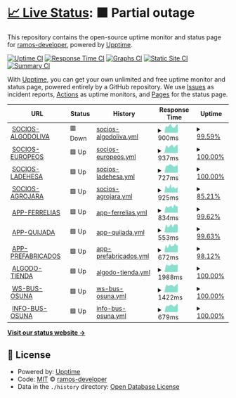 # [📈 Live Status](https://ramos-developer.github.io/upptime): <!--live status--> **🟧 Partial outage**

This repository contains the open-source uptime monitor and status page for [ramos-developer](https://ramos-developer.github.io/upptime), powered by [Upptime](https://github.com/upptime/upptime).

[![Uptime CI](https://github.com/ramos-developer/upptime/workflows/Uptime%20CI/badge.svg)](https://github.com/ramos-developer/upptime/actions?query=workflow%3A%22Uptime+CI%22)
[![Response Time CI](https://github.com/ramos-developer/upptime/workflows/Response%20Time%20CI/badge.svg)](https://github.com/ramos-developer/upptime/actions?query=workflow%3A%22Response+Time+CI%22)
[![Graphs CI](https://github.com/ramos-developer/upptime/workflows/Graphs%20CI/badge.svg)](https://github.com/ramos-developer/upptime/actions?query=workflow%3A%22Graphs+CI%22)
[![Static Site CI](https://github.com/ramos-developer/upptime/workflows/Static%20Site%20CI/badge.svg)](https://github.com/ramos-developer/upptime/actions?query=workflow%3A%22Static+Site+CI%22)
[![Summary CI](https://github.com/ramos-developer/upptime/workflows/Summary%20CI/badge.svg)](https://github.com/ramos-developer/upptime/actions?query=workflow%3A%22Summary+CI%22)

With [Upptime](https://upptime.js.org), you can get your own unlimited and free uptime monitor and status page, powered entirely by a GitHub repository. We use [Issues](https://github.com/ramos-developer/upptime/issues) as incident reports, [Actions](https://github.com/ramos-developer/upptime/actions) as uptime monitors, and [Pages](https://ramos-developer.github.io/upptime) for the status page.

<!--start: status pages-->
<!-- This summary is generated by Upptime (https://github.com/upptime/upptime) -->
<!-- Do not edit this manually, your changes will be overwritten -->
<!-- prettier-ignore -->
| URL | Status | History | Response Time | Uptime |
| --- | ------ | ------- | ------------- | ------ |
| <img alt="" src="https://favicons.githubusercontent.com/socios.algodoliva.es" height="13"> [SOCIOS-ALGODOLIVA](https://socios.algodoliva.es) | 🟥 Down | [socios-algodoliva.yml](https://github.com/ramos-developer/upptime/commits/HEAD/history/socios-algodoliva.yml) | <details><summary><img alt="Response time graph" src="./graphs/socios-algodoliva/response-time-week.png" height="20"> 900ms</summary><br><a href="https://ramos-developer.github.io/upptime/history/socios-algodoliva"><img alt="Response time 1008" src="https://img.shields.io/endpoint?url=https%3A%2F%2Fraw.githubusercontent.com%2Framos-developer%2Fupptime%2FHEAD%2Fapi%2Fsocios-algodoliva%2Fresponse-time.json"></a><br><a href="https://ramos-developer.github.io/upptime/history/socios-algodoliva"><img alt="24-hour response time 1134" src="https://img.shields.io/endpoint?url=https%3A%2F%2Fraw.githubusercontent.com%2Framos-developer%2Fupptime%2FHEAD%2Fapi%2Fsocios-algodoliva%2Fresponse-time-day.json"></a><br><a href="https://ramos-developer.github.io/upptime/history/socios-algodoliva"><img alt="7-day response time 900" src="https://img.shields.io/endpoint?url=https%3A%2F%2Fraw.githubusercontent.com%2Framos-developer%2Fupptime%2FHEAD%2Fapi%2Fsocios-algodoliva%2Fresponse-time-week.json"></a><br><a href="https://ramos-developer.github.io/upptime/history/socios-algodoliva"><img alt="30-day response time 850" src="https://img.shields.io/endpoint?url=https%3A%2F%2Fraw.githubusercontent.com%2Framos-developer%2Fupptime%2FHEAD%2Fapi%2Fsocios-algodoliva%2Fresponse-time-month.json"></a><br><a href="https://ramos-developer.github.io/upptime/history/socios-algodoliva"><img alt="1-year response time 1008" src="https://img.shields.io/endpoint?url=https%3A%2F%2Fraw.githubusercontent.com%2Framos-developer%2Fupptime%2FHEAD%2Fapi%2Fsocios-algodoliva%2Fresponse-time-year.json"></a></details> | <details><summary><a href="https://ramos-developer.github.io/upptime/history/socios-algodoliva">99.59%</a></summary><a href="https://ramos-developer.github.io/upptime/history/socios-algodoliva"><img alt="All-time uptime 99.57%" src="https://img.shields.io/endpoint?url=https%3A%2F%2Fraw.githubusercontent.com%2Framos-developer%2Fupptime%2FHEAD%2Fapi%2Fsocios-algodoliva%2Fuptime.json"></a><br><a href="https://ramos-developer.github.io/upptime/history/socios-algodoliva"><img alt="24-hour uptime 99.99%" src="https://img.shields.io/endpoint?url=https%3A%2F%2Fraw.githubusercontent.com%2Framos-developer%2Fupptime%2FHEAD%2Fapi%2Fsocios-algodoliva%2Fuptime-day.json"></a><br><a href="https://ramos-developer.github.io/upptime/history/socios-algodoliva"><img alt="7-day uptime 99.59%" src="https://img.shields.io/endpoint?url=https%3A%2F%2Fraw.githubusercontent.com%2Framos-developer%2Fupptime%2FHEAD%2Fapi%2Fsocios-algodoliva%2Fuptime-week.json"></a><br><a href="https://ramos-developer.github.io/upptime/history/socios-algodoliva"><img alt="30-day uptime 99.43%" src="https://img.shields.io/endpoint?url=https%3A%2F%2Fraw.githubusercontent.com%2Framos-developer%2Fupptime%2FHEAD%2Fapi%2Fsocios-algodoliva%2Fuptime-month.json"></a><br><a href="https://ramos-developer.github.io/upptime/history/socios-algodoliva"><img alt="1-year uptime 99.57%" src="https://img.shields.io/endpoint?url=https%3A%2F%2Fraw.githubusercontent.com%2Framos-developer%2Fupptime%2FHEAD%2Fapi%2Fsocios-algodoliva%2Fuptime-year.json"></a></details>
| <img alt="" src="https://favicons.githubusercontent.com/socios.scaeuropeos.com" height="13"> [SOCIOS-EUROPEOS](https://socios.scaeuropeos.com) | 🟩 Up | [socios-europeos.yml](https://github.com/ramos-developer/upptime/commits/HEAD/history/socios-europeos.yml) | <details><summary><img alt="Response time graph" src="./graphs/socios-europeos/response-time-week.png" height="20"> 937ms</summary><br><a href="https://ramos-developer.github.io/upptime/history/socios-europeos"><img alt="Response time 890" src="https://img.shields.io/endpoint?url=https%3A%2F%2Fraw.githubusercontent.com%2Framos-developer%2Fupptime%2FHEAD%2Fapi%2Fsocios-europeos%2Fresponse-time.json"></a><br><a href="https://ramos-developer.github.io/upptime/history/socios-europeos"><img alt="24-hour response time 1130" src="https://img.shields.io/endpoint?url=https%3A%2F%2Fraw.githubusercontent.com%2Framos-developer%2Fupptime%2FHEAD%2Fapi%2Fsocios-europeos%2Fresponse-time-day.json"></a><br><a href="https://ramos-developer.github.io/upptime/history/socios-europeos"><img alt="7-day response time 937" src="https://img.shields.io/endpoint?url=https%3A%2F%2Fraw.githubusercontent.com%2Framos-developer%2Fupptime%2FHEAD%2Fapi%2Fsocios-europeos%2Fresponse-time-week.json"></a><br><a href="https://ramos-developer.github.io/upptime/history/socios-europeos"><img alt="30-day response time 881" src="https://img.shields.io/endpoint?url=https%3A%2F%2Fraw.githubusercontent.com%2Framos-developer%2Fupptime%2FHEAD%2Fapi%2Fsocios-europeos%2Fresponse-time-month.json"></a><br><a href="https://ramos-developer.github.io/upptime/history/socios-europeos"><img alt="1-year response time 890" src="https://img.shields.io/endpoint?url=https%3A%2F%2Fraw.githubusercontent.com%2Framos-developer%2Fupptime%2FHEAD%2Fapi%2Fsocios-europeos%2Fresponse-time-year.json"></a></details> | <details><summary><a href="https://ramos-developer.github.io/upptime/history/socios-europeos">100.00%</a></summary><a href="https://ramos-developer.github.io/upptime/history/socios-europeos"><img alt="All-time uptime 100.00%" src="https://img.shields.io/endpoint?url=https%3A%2F%2Fraw.githubusercontent.com%2Framos-developer%2Fupptime%2FHEAD%2Fapi%2Fsocios-europeos%2Fuptime.json"></a><br><a href="https://ramos-developer.github.io/upptime/history/socios-europeos"><img alt="24-hour uptime 100.00%" src="https://img.shields.io/endpoint?url=https%3A%2F%2Fraw.githubusercontent.com%2Framos-developer%2Fupptime%2FHEAD%2Fapi%2Fsocios-europeos%2Fuptime-day.json"></a><br><a href="https://ramos-developer.github.io/upptime/history/socios-europeos"><img alt="7-day uptime 100.00%" src="https://img.shields.io/endpoint?url=https%3A%2F%2Fraw.githubusercontent.com%2Framos-developer%2Fupptime%2FHEAD%2Fapi%2Fsocios-europeos%2Fuptime-week.json"></a><br><a href="https://ramos-developer.github.io/upptime/history/socios-europeos"><img alt="30-day uptime 100.00%" src="https://img.shields.io/endpoint?url=https%3A%2F%2Fraw.githubusercontent.com%2Framos-developer%2Fupptime%2FHEAD%2Fapi%2Fsocios-europeos%2Fuptime-month.json"></a><br><a href="https://ramos-developer.github.io/upptime/history/socios-europeos"><img alt="1-year uptime 100.00%" src="https://img.shields.io/endpoint?url=https%3A%2F%2Fraw.githubusercontent.com%2Framos-developer%2Fupptime%2FHEAD%2Fapi%2Fsocios-europeos%2Fuptime-year.json"></a></details>
| <img alt="" src="https://favicons.githubusercontent.com/socios.ladehesasca.es" height="13"> [SOCIOS-LADEHESA](https://socios.ladehesasca.es) | 🟩 Up | [socios-ladehesa.yml](https://github.com/ramos-developer/upptime/commits/HEAD/history/socios-ladehesa.yml) | <details><summary><img alt="Response time graph" src="./graphs/socios-ladehesa/response-time-week.png" height="20"> 727ms</summary><br><a href="https://ramos-developer.github.io/upptime/history/socios-ladehesa"><img alt="Response time 727" src="https://img.shields.io/endpoint?url=https%3A%2F%2Fraw.githubusercontent.com%2Framos-developer%2Fupptime%2FHEAD%2Fapi%2Fsocios-ladehesa%2Fresponse-time.json"></a><br><a href="https://ramos-developer.github.io/upptime/history/socios-ladehesa"><img alt="24-hour response time 763" src="https://img.shields.io/endpoint?url=https%3A%2F%2Fraw.githubusercontent.com%2Framos-developer%2Fupptime%2FHEAD%2Fapi%2Fsocios-ladehesa%2Fresponse-time-day.json"></a><br><a href="https://ramos-developer.github.io/upptime/history/socios-ladehesa"><img alt="7-day response time 727" src="https://img.shields.io/endpoint?url=https%3A%2F%2Fraw.githubusercontent.com%2Framos-developer%2Fupptime%2FHEAD%2Fapi%2Fsocios-ladehesa%2Fresponse-time-week.json"></a><br><a href="https://ramos-developer.github.io/upptime/history/socios-ladehesa"><img alt="30-day response time 733" src="https://img.shields.io/endpoint?url=https%3A%2F%2Fraw.githubusercontent.com%2Framos-developer%2Fupptime%2FHEAD%2Fapi%2Fsocios-ladehesa%2Fresponse-time-month.json"></a><br><a href="https://ramos-developer.github.io/upptime/history/socios-ladehesa"><img alt="1-year response time 727" src="https://img.shields.io/endpoint?url=https%3A%2F%2Fraw.githubusercontent.com%2Framos-developer%2Fupptime%2FHEAD%2Fapi%2Fsocios-ladehesa%2Fresponse-time-year.json"></a></details> | <details><summary><a href="https://ramos-developer.github.io/upptime/history/socios-ladehesa">100.00%</a></summary><a href="https://ramos-developer.github.io/upptime/history/socios-ladehesa"><img alt="All-time uptime 99.91%" src="https://img.shields.io/endpoint?url=https%3A%2F%2Fraw.githubusercontent.com%2Framos-developer%2Fupptime%2FHEAD%2Fapi%2Fsocios-ladehesa%2Fuptime.json"></a><br><a href="https://ramos-developer.github.io/upptime/history/socios-ladehesa"><img alt="24-hour uptime 100.00%" src="https://img.shields.io/endpoint?url=https%3A%2F%2Fraw.githubusercontent.com%2Framos-developer%2Fupptime%2FHEAD%2Fapi%2Fsocios-ladehesa%2Fuptime-day.json"></a><br><a href="https://ramos-developer.github.io/upptime/history/socios-ladehesa"><img alt="7-day uptime 100.00%" src="https://img.shields.io/endpoint?url=https%3A%2F%2Fraw.githubusercontent.com%2Framos-developer%2Fupptime%2FHEAD%2Fapi%2Fsocios-ladehesa%2Fuptime-week.json"></a><br><a href="https://ramos-developer.github.io/upptime/history/socios-ladehesa"><img alt="30-day uptime 100.00%" src="https://img.shields.io/endpoint?url=https%3A%2F%2Fraw.githubusercontent.com%2Framos-developer%2Fupptime%2FHEAD%2Fapi%2Fsocios-ladehesa%2Fuptime-month.json"></a><br><a href="https://ramos-developer.github.io/upptime/history/socios-ladehesa"><img alt="1-year uptime 99.91%" src="https://img.shields.io/endpoint?url=https%3A%2F%2Fraw.githubusercontent.com%2Framos-developer%2Fupptime%2FHEAD%2Fapi%2Fsocios-ladehesa%2Fuptime-year.json"></a></details>
| <img alt="" src="https://favicons.githubusercontent.com/socios.agrojara.es" height="13"> [SOCIOS-AGROJARA](https://socios.agrojara.es) | 🟩 Up | [socios-agrojara.yml](https://github.com/ramos-developer/upptime/commits/HEAD/history/socios-agrojara.yml) | <details><summary><img alt="Response time graph" src="./graphs/socios-agrojara/response-time-week.png" height="20"> 925ms</summary><br><a href="https://ramos-developer.github.io/upptime/history/socios-agrojara"><img alt="Response time 874" src="https://img.shields.io/endpoint?url=https%3A%2F%2Fraw.githubusercontent.com%2Framos-developer%2Fupptime%2FHEAD%2Fapi%2Fsocios-agrojara%2Fresponse-time.json"></a><br><a href="https://ramos-developer.github.io/upptime/history/socios-agrojara"><img alt="24-hour response time 907" src="https://img.shields.io/endpoint?url=https%3A%2F%2Fraw.githubusercontent.com%2Framos-developer%2Fupptime%2FHEAD%2Fapi%2Fsocios-agrojara%2Fresponse-time-day.json"></a><br><a href="https://ramos-developer.github.io/upptime/history/socios-agrojara"><img alt="7-day response time 925" src="https://img.shields.io/endpoint?url=https%3A%2F%2Fraw.githubusercontent.com%2Framos-developer%2Fupptime%2FHEAD%2Fapi%2Fsocios-agrojara%2Fresponse-time-week.json"></a><br><a href="https://ramos-developer.github.io/upptime/history/socios-agrojara"><img alt="30-day response time 870" src="https://img.shields.io/endpoint?url=https%3A%2F%2Fraw.githubusercontent.com%2Framos-developer%2Fupptime%2FHEAD%2Fapi%2Fsocios-agrojara%2Fresponse-time-month.json"></a><br><a href="https://ramos-developer.github.io/upptime/history/socios-agrojara"><img alt="1-year response time 874" src="https://img.shields.io/endpoint?url=https%3A%2F%2Fraw.githubusercontent.com%2Framos-developer%2Fupptime%2FHEAD%2Fapi%2Fsocios-agrojara%2Fresponse-time-year.json"></a></details> | <details><summary><a href="https://ramos-developer.github.io/upptime/history/socios-agrojara">85.21%</a></summary><a href="https://ramos-developer.github.io/upptime/history/socios-agrojara"><img alt="All-time uptime 96.95%" src="https://img.shields.io/endpoint?url=https%3A%2F%2Fraw.githubusercontent.com%2Framos-developer%2Fupptime%2FHEAD%2Fapi%2Fsocios-agrojara%2Fuptime.json"></a><br><a href="https://ramos-developer.github.io/upptime/history/socios-agrojara"><img alt="24-hour uptime 100.00%" src="https://img.shields.io/endpoint?url=https%3A%2F%2Fraw.githubusercontent.com%2Framos-developer%2Fupptime%2FHEAD%2Fapi%2Fsocios-agrojara%2Fuptime-day.json"></a><br><a href="https://ramos-developer.github.io/upptime/history/socios-agrojara"><img alt="7-day uptime 85.21%" src="https://img.shields.io/endpoint?url=https%3A%2F%2Fraw.githubusercontent.com%2Framos-developer%2Fupptime%2FHEAD%2Fapi%2Fsocios-agrojara%2Fuptime-week.json"></a><br><a href="https://ramos-developer.github.io/upptime/history/socios-agrojara"><img alt="30-day uptime 96.00%" src="https://img.shields.io/endpoint?url=https%3A%2F%2Fraw.githubusercontent.com%2Framos-developer%2Fupptime%2FHEAD%2Fapi%2Fsocios-agrojara%2Fuptime-month.json"></a><br><a href="https://ramos-developer.github.io/upptime/history/socios-agrojara"><img alt="1-year uptime 96.95%" src="https://img.shields.io/endpoint?url=https%3A%2F%2Fraw.githubusercontent.com%2Framos-developer%2Fupptime%2FHEAD%2Fapi%2Fsocios-agrojara%2Fuptime-year.json"></a></details>
| <img alt="" src="https://favicons.githubusercontent.com/app.ferreteriaelias.es" height="13"> [APP-FERRELIAS](https://app.ferreteriaelias.es) | 🟩 Up | [app-ferrelias.yml](https://github.com/ramos-developer/upptime/commits/HEAD/history/app-ferrelias.yml) | <details><summary><img alt="Response time graph" src="./graphs/app-ferrelias/response-time-week.png" height="20"> 834ms</summary><br><a href="https://ramos-developer.github.io/upptime/history/app-ferrelias"><img alt="Response time 964" src="https://img.shields.io/endpoint?url=https%3A%2F%2Fraw.githubusercontent.com%2Framos-developer%2Fupptime%2FHEAD%2Fapi%2Fapp-ferrelias%2Fresponse-time.json"></a><br><a href="https://ramos-developer.github.io/upptime/history/app-ferrelias"><img alt="24-hour response time 891" src="https://img.shields.io/endpoint?url=https%3A%2F%2Fraw.githubusercontent.com%2Framos-developer%2Fupptime%2FHEAD%2Fapi%2Fapp-ferrelias%2Fresponse-time-day.json"></a><br><a href="https://ramos-developer.github.io/upptime/history/app-ferrelias"><img alt="7-day response time 834" src="https://img.shields.io/endpoint?url=https%3A%2F%2Fraw.githubusercontent.com%2Framos-developer%2Fupptime%2FHEAD%2Fapi%2Fapp-ferrelias%2Fresponse-time-week.json"></a><br><a href="https://ramos-developer.github.io/upptime/history/app-ferrelias"><img alt="30-day response time 920" src="https://img.shields.io/endpoint?url=https%3A%2F%2Fraw.githubusercontent.com%2Framos-developer%2Fupptime%2FHEAD%2Fapi%2Fapp-ferrelias%2Fresponse-time-month.json"></a><br><a href="https://ramos-developer.github.io/upptime/history/app-ferrelias"><img alt="1-year response time 964" src="https://img.shields.io/endpoint?url=https%3A%2F%2Fraw.githubusercontent.com%2Framos-developer%2Fupptime%2FHEAD%2Fapi%2Fapp-ferrelias%2Fresponse-time-year.json"></a></details> | <details><summary><a href="https://ramos-developer.github.io/upptime/history/app-ferrelias">99.62%</a></summary><a href="https://ramos-developer.github.io/upptime/history/app-ferrelias"><img alt="All-time uptime 99.82%" src="https://img.shields.io/endpoint?url=https%3A%2F%2Fraw.githubusercontent.com%2Framos-developer%2Fupptime%2FHEAD%2Fapi%2Fapp-ferrelias%2Fuptime.json"></a><br><a href="https://ramos-developer.github.io/upptime/history/app-ferrelias"><img alt="24-hour uptime 100.00%" src="https://img.shields.io/endpoint?url=https%3A%2F%2Fraw.githubusercontent.com%2Framos-developer%2Fupptime%2FHEAD%2Fapi%2Fapp-ferrelias%2Fuptime-day.json"></a><br><a href="https://ramos-developer.github.io/upptime/history/app-ferrelias"><img alt="7-day uptime 99.62%" src="https://img.shields.io/endpoint?url=https%3A%2F%2Fraw.githubusercontent.com%2Framos-developer%2Fupptime%2FHEAD%2Fapi%2Fapp-ferrelias%2Fuptime-week.json"></a><br><a href="https://ramos-developer.github.io/upptime/history/app-ferrelias"><img alt="30-day uptime 99.76%" src="https://img.shields.io/endpoint?url=https%3A%2F%2Fraw.githubusercontent.com%2Framos-developer%2Fupptime%2FHEAD%2Fapi%2Fapp-ferrelias%2Fuptime-month.json"></a><br><a href="https://ramos-developer.github.io/upptime/history/app-ferrelias"><img alt="1-year uptime 99.82%" src="https://img.shields.io/endpoint?url=https%3A%2F%2Fraw.githubusercontent.com%2Framos-developer%2Fupptime%2FHEAD%2Fapi%2Fapp-ferrelias%2Fuptime-year.json"></a></details>
| <img alt="" src="https://favicons.githubusercontent.com/qym.grupoquijada.com" height="13"> [APP-QUIJADA](https://qym.grupoquijada.com) | 🟩 Up | [app-quijada.yml](https://github.com/ramos-developer/upptime/commits/HEAD/history/app-quijada.yml) | <details><summary><img alt="Response time graph" src="./graphs/app-quijada/response-time-week.png" height="20"> 553ms</summary><br><a href="https://ramos-developer.github.io/upptime/history/app-quijada"><img alt="Response time 510" src="https://img.shields.io/endpoint?url=https%3A%2F%2Fraw.githubusercontent.com%2Framos-developer%2Fupptime%2FHEAD%2Fapi%2Fapp-quijada%2Fresponse-time.json"></a><br><a href="https://ramos-developer.github.io/upptime/history/app-quijada"><img alt="24-hour response time 610" src="https://img.shields.io/endpoint?url=https%3A%2F%2Fraw.githubusercontent.com%2Framos-developer%2Fupptime%2FHEAD%2Fapi%2Fapp-quijada%2Fresponse-time-day.json"></a><br><a href="https://ramos-developer.github.io/upptime/history/app-quijada"><img alt="7-day response time 553" src="https://img.shields.io/endpoint?url=https%3A%2F%2Fraw.githubusercontent.com%2Framos-developer%2Fupptime%2FHEAD%2Fapi%2Fapp-quijada%2Fresponse-time-week.json"></a><br><a href="https://ramos-developer.github.io/upptime/history/app-quijada"><img alt="30-day response time 510" src="https://img.shields.io/endpoint?url=https%3A%2F%2Fraw.githubusercontent.com%2Framos-developer%2Fupptime%2FHEAD%2Fapi%2Fapp-quijada%2Fresponse-time-month.json"></a><br><a href="https://ramos-developer.github.io/upptime/history/app-quijada"><img alt="1-year response time 510" src="https://img.shields.io/endpoint?url=https%3A%2F%2Fraw.githubusercontent.com%2Framos-developer%2Fupptime%2FHEAD%2Fapi%2Fapp-quijada%2Fresponse-time-year.json"></a></details> | <details><summary><a href="https://ramos-developer.github.io/upptime/history/app-quijada">99.63%</a></summary><a href="https://ramos-developer.github.io/upptime/history/app-quijada"><img alt="All-time uptime 99.93%" src="https://img.shields.io/endpoint?url=https%3A%2F%2Fraw.githubusercontent.com%2Framos-developer%2Fupptime%2FHEAD%2Fapi%2Fapp-quijada%2Fuptime.json"></a><br><a href="https://ramos-developer.github.io/upptime/history/app-quijada"><img alt="24-hour uptime 100.00%" src="https://img.shields.io/endpoint?url=https%3A%2F%2Fraw.githubusercontent.com%2Framos-developer%2Fupptime%2FHEAD%2Fapi%2Fapp-quijada%2Fuptime-day.json"></a><br><a href="https://ramos-developer.github.io/upptime/history/app-quijada"><img alt="7-day uptime 99.63%" src="https://img.shields.io/endpoint?url=https%3A%2F%2Fraw.githubusercontent.com%2Framos-developer%2Fupptime%2FHEAD%2Fapi%2Fapp-quijada%2Fuptime-week.json"></a><br><a href="https://ramos-developer.github.io/upptime/history/app-quijada"><img alt="30-day uptime 99.91%" src="https://img.shields.io/endpoint?url=https%3A%2F%2Fraw.githubusercontent.com%2Framos-developer%2Fupptime%2FHEAD%2Fapi%2Fapp-quijada%2Fuptime-month.json"></a><br><a href="https://ramos-developer.github.io/upptime/history/app-quijada"><img alt="1-year uptime 99.93%" src="https://img.shields.io/endpoint?url=https%3A%2F%2Fraw.githubusercontent.com%2Framos-developer%2Fupptime%2FHEAD%2Fapi%2Fapp-quijada%2Fuptime-year.json"></a></details>
| <img alt="" src="https://favicons.githubusercontent.com/app.grupoquijada.com" height="13"> [APP-PREFABRICADOS](https://app.grupoquijada.com) | 🟩 Up | [app-prefabricados.yml](https://github.com/ramos-developer/upptime/commits/HEAD/history/app-prefabricados.yml) | <details><summary><img alt="Response time graph" src="./graphs/app-prefabricados/response-time-week.png" height="20"> 672ms</summary><br><a href="https://ramos-developer.github.io/upptime/history/app-prefabricados"><img alt="Response time 637" src="https://img.shields.io/endpoint?url=https%3A%2F%2Fraw.githubusercontent.com%2Framos-developer%2Fupptime%2FHEAD%2Fapi%2Fapp-prefabricados%2Fresponse-time.json"></a><br><a href="https://ramos-developer.github.io/upptime/history/app-prefabricados"><img alt="24-hour response time 714" src="https://img.shields.io/endpoint?url=https%3A%2F%2Fraw.githubusercontent.com%2Framos-developer%2Fupptime%2FHEAD%2Fapi%2Fapp-prefabricados%2Fresponse-time-day.json"></a><br><a href="https://ramos-developer.github.io/upptime/history/app-prefabricados"><img alt="7-day response time 672" src="https://img.shields.io/endpoint?url=https%3A%2F%2Fraw.githubusercontent.com%2Framos-developer%2Fupptime%2FHEAD%2Fapi%2Fapp-prefabricados%2Fresponse-time-week.json"></a><br><a href="https://ramos-developer.github.io/upptime/history/app-prefabricados"><img alt="30-day response time 617" src="https://img.shields.io/endpoint?url=https%3A%2F%2Fraw.githubusercontent.com%2Framos-developer%2Fupptime%2FHEAD%2Fapi%2Fapp-prefabricados%2Fresponse-time-month.json"></a><br><a href="https://ramos-developer.github.io/upptime/history/app-prefabricados"><img alt="1-year response time 637" src="https://img.shields.io/endpoint?url=https%3A%2F%2Fraw.githubusercontent.com%2Framos-developer%2Fupptime%2FHEAD%2Fapi%2Fapp-prefabricados%2Fresponse-time-year.json"></a></details> | <details><summary><a href="https://ramos-developer.github.io/upptime/history/app-prefabricados">98.12%</a></summary><a href="https://ramos-developer.github.io/upptime/history/app-prefabricados"><img alt="All-time uptime 98.78%" src="https://img.shields.io/endpoint?url=https%3A%2F%2Fraw.githubusercontent.com%2Framos-developer%2Fupptime%2FHEAD%2Fapi%2Fapp-prefabricados%2Fuptime.json"></a><br><a href="https://ramos-developer.github.io/upptime/history/app-prefabricados"><img alt="24-hour uptime 95.18%" src="https://img.shields.io/endpoint?url=https%3A%2F%2Fraw.githubusercontent.com%2Framos-developer%2Fupptime%2FHEAD%2Fapi%2Fapp-prefabricados%2Fuptime-day.json"></a><br><a href="https://ramos-developer.github.io/upptime/history/app-prefabricados"><img alt="7-day uptime 98.12%" src="https://img.shields.io/endpoint?url=https%3A%2F%2Fraw.githubusercontent.com%2Framos-developer%2Fupptime%2FHEAD%2Fapi%2Fapp-prefabricados%2Fuptime-week.json"></a><br><a href="https://ramos-developer.github.io/upptime/history/app-prefabricados"><img alt="30-day uptime 98.49%" src="https://img.shields.io/endpoint?url=https%3A%2F%2Fraw.githubusercontent.com%2Framos-developer%2Fupptime%2FHEAD%2Fapi%2Fapp-prefabricados%2Fuptime-month.json"></a><br><a href="https://ramos-developer.github.io/upptime/history/app-prefabricados"><img alt="1-year uptime 98.78%" src="https://img.shields.io/endpoint?url=https%3A%2F%2Fraw.githubusercontent.com%2Framos-developer%2Fupptime%2FHEAD%2Fapi%2Fapp-prefabricados%2Fuptime-year.json"></a></details>
| <img alt="" src="https://favicons.githubusercontent.com/algodoliva.es" height="13"> [ALGODO-TIENDA](https://algodoliva.es/tienda/) | 🟩 Up | [algodo-tienda.yml](https://github.com/ramos-developer/upptime/commits/HEAD/history/algodo-tienda.yml) | <details><summary><img alt="Response time graph" src="./graphs/algodo-tienda/response-time-week.png" height="20"> 1988ms</summary><br><a href="https://ramos-developer.github.io/upptime/history/algodo-tienda"><img alt="Response time 2101" src="https://img.shields.io/endpoint?url=https%3A%2F%2Fraw.githubusercontent.com%2Framos-developer%2Fupptime%2FHEAD%2Fapi%2Falgodo-tienda%2Fresponse-time.json"></a><br><a href="https://ramos-developer.github.io/upptime/history/algodo-tienda"><img alt="24-hour response time 2084" src="https://img.shields.io/endpoint?url=https%3A%2F%2Fraw.githubusercontent.com%2Framos-developer%2Fupptime%2FHEAD%2Fapi%2Falgodo-tienda%2Fresponse-time-day.json"></a><br><a href="https://ramos-developer.github.io/upptime/history/algodo-tienda"><img alt="7-day response time 1988" src="https://img.shields.io/endpoint?url=https%3A%2F%2Fraw.githubusercontent.com%2Framos-developer%2Fupptime%2FHEAD%2Fapi%2Falgodo-tienda%2Fresponse-time-week.json"></a><br><a href="https://ramos-developer.github.io/upptime/history/algodo-tienda"><img alt="30-day response time 2094" src="https://img.shields.io/endpoint?url=https%3A%2F%2Fraw.githubusercontent.com%2Framos-developer%2Fupptime%2FHEAD%2Fapi%2Falgodo-tienda%2Fresponse-time-month.json"></a><br><a href="https://ramos-developer.github.io/upptime/history/algodo-tienda"><img alt="1-year response time 2101" src="https://img.shields.io/endpoint?url=https%3A%2F%2Fraw.githubusercontent.com%2Framos-developer%2Fupptime%2FHEAD%2Fapi%2Falgodo-tienda%2Fresponse-time-year.json"></a></details> | <details><summary><a href="https://ramos-developer.github.io/upptime/history/algodo-tienda">100.00%</a></summary><a href="https://ramos-developer.github.io/upptime/history/algodo-tienda"><img alt="All-time uptime 100.00%" src="https://img.shields.io/endpoint?url=https%3A%2F%2Fraw.githubusercontent.com%2Framos-developer%2Fupptime%2FHEAD%2Fapi%2Falgodo-tienda%2Fuptime.json"></a><br><a href="https://ramos-developer.github.io/upptime/history/algodo-tienda"><img alt="24-hour uptime 100.00%" src="https://img.shields.io/endpoint?url=https%3A%2F%2Fraw.githubusercontent.com%2Framos-developer%2Fupptime%2FHEAD%2Fapi%2Falgodo-tienda%2Fuptime-day.json"></a><br><a href="https://ramos-developer.github.io/upptime/history/algodo-tienda"><img alt="7-day uptime 100.00%" src="https://img.shields.io/endpoint?url=https%3A%2F%2Fraw.githubusercontent.com%2Framos-developer%2Fupptime%2FHEAD%2Fapi%2Falgodo-tienda%2Fuptime-week.json"></a><br><a href="https://ramos-developer.github.io/upptime/history/algodo-tienda"><img alt="30-day uptime 100.00%" src="https://img.shields.io/endpoint?url=https%3A%2F%2Fraw.githubusercontent.com%2Framos-developer%2Fupptime%2FHEAD%2Fapi%2Falgodo-tienda%2Fuptime-month.json"></a><br><a href="https://ramos-developer.github.io/upptime/history/algodo-tienda"><img alt="1-year uptime 100.00%" src="https://img.shields.io/endpoint?url=https%3A%2F%2Fraw.githubusercontent.com%2Framos-developer%2Fupptime%2FHEAD%2Fapi%2Falgodo-tienda%2Fuptime-year.json"></a></details>
| <img alt="" src="https://favicons.githubusercontent.com/bus.osuna.es" height="13"> [WS-BUS-OSUNA](https://bus.osuna.es) | 🟩 Up | [ws-bus-osuna.yml](https://github.com/ramos-developer/upptime/commits/HEAD/history/ws-bus-osuna.yml) | <details><summary><img alt="Response time graph" src="./graphs/ws-bus-osuna/response-time-week.png" height="20"> 1422ms</summary><br><a href="https://ramos-developer.github.io/upptime/history/ws-bus-osuna"><img alt="Response time 1326" src="https://img.shields.io/endpoint?url=https%3A%2F%2Fraw.githubusercontent.com%2Framos-developer%2Fupptime%2FHEAD%2Fapi%2Fws-bus-osuna%2Fresponse-time.json"></a><br><a href="https://ramos-developer.github.io/upptime/history/ws-bus-osuna"><img alt="24-hour response time 1722" src="https://img.shields.io/endpoint?url=https%3A%2F%2Fraw.githubusercontent.com%2Framos-developer%2Fupptime%2FHEAD%2Fapi%2Fws-bus-osuna%2Fresponse-time-day.json"></a><br><a href="https://ramos-developer.github.io/upptime/history/ws-bus-osuna"><img alt="7-day response time 1422" src="https://img.shields.io/endpoint?url=https%3A%2F%2Fraw.githubusercontent.com%2Framos-developer%2Fupptime%2FHEAD%2Fapi%2Fws-bus-osuna%2Fresponse-time-week.json"></a><br><a href="https://ramos-developer.github.io/upptime/history/ws-bus-osuna"><img alt="30-day response time 1325" src="https://img.shields.io/endpoint?url=https%3A%2F%2Fraw.githubusercontent.com%2Framos-developer%2Fupptime%2FHEAD%2Fapi%2Fws-bus-osuna%2Fresponse-time-month.json"></a><br><a href="https://ramos-developer.github.io/upptime/history/ws-bus-osuna"><img alt="1-year response time 1326" src="https://img.shields.io/endpoint?url=https%3A%2F%2Fraw.githubusercontent.com%2Framos-developer%2Fupptime%2FHEAD%2Fapi%2Fws-bus-osuna%2Fresponse-time-year.json"></a></details> | <details><summary><a href="https://ramos-developer.github.io/upptime/history/ws-bus-osuna">100.00%</a></summary><a href="https://ramos-developer.github.io/upptime/history/ws-bus-osuna"><img alt="All-time uptime 100.00%" src="https://img.shields.io/endpoint?url=https%3A%2F%2Fraw.githubusercontent.com%2Framos-developer%2Fupptime%2FHEAD%2Fapi%2Fws-bus-osuna%2Fuptime.json"></a><br><a href="https://ramos-developer.github.io/upptime/history/ws-bus-osuna"><img alt="24-hour uptime 100.00%" src="https://img.shields.io/endpoint?url=https%3A%2F%2Fraw.githubusercontent.com%2Framos-developer%2Fupptime%2FHEAD%2Fapi%2Fws-bus-osuna%2Fuptime-day.json"></a><br><a href="https://ramos-developer.github.io/upptime/history/ws-bus-osuna"><img alt="7-day uptime 100.00%" src="https://img.shields.io/endpoint?url=https%3A%2F%2Fraw.githubusercontent.com%2Framos-developer%2Fupptime%2FHEAD%2Fapi%2Fws-bus-osuna%2Fuptime-week.json"></a><br><a href="https://ramos-developer.github.io/upptime/history/ws-bus-osuna"><img alt="30-day uptime 100.00%" src="https://img.shields.io/endpoint?url=https%3A%2F%2Fraw.githubusercontent.com%2Framos-developer%2Fupptime%2FHEAD%2Fapi%2Fws-bus-osuna%2Fuptime-month.json"></a><br><a href="https://ramos-developer.github.io/upptime/history/ws-bus-osuna"><img alt="1-year uptime 100.00%" src="https://img.shields.io/endpoint?url=https%3A%2F%2Fraw.githubusercontent.com%2Framos-developer%2Fupptime%2FHEAD%2Fapi%2Fws-bus-osuna%2Fuptime-year.json"></a></details>
| <img alt="" src="https://favicons.githubusercontent.com/info.osuna.es" height="13"> [INFO-BUS-OSUNA](https://info.osuna.es) | 🟩 Up | [info-bus-osuna.yml](https://github.com/ramos-developer/upptime/commits/HEAD/history/info-bus-osuna.yml) | <details><summary><img alt="Response time graph" src="./graphs/info-bus-osuna/response-time-week.png" height="20"> 679ms</summary><br><a href="https://ramos-developer.github.io/upptime/history/info-bus-osuna"><img alt="Response time 679" src="https://img.shields.io/endpoint?url=https%3A%2F%2Fraw.githubusercontent.com%2Framos-developer%2Fupptime%2FHEAD%2Fapi%2Finfo-bus-osuna%2Fresponse-time.json"></a><br><a href="https://ramos-developer.github.io/upptime/history/info-bus-osuna"><img alt="24-hour response time 899" src="https://img.shields.io/endpoint?url=https%3A%2F%2Fraw.githubusercontent.com%2Framos-developer%2Fupptime%2FHEAD%2Fapi%2Finfo-bus-osuna%2Fresponse-time-day.json"></a><br><a href="https://ramos-developer.github.io/upptime/history/info-bus-osuna"><img alt="7-day response time 679" src="https://img.shields.io/endpoint?url=https%3A%2F%2Fraw.githubusercontent.com%2Framos-developer%2Fupptime%2FHEAD%2Fapi%2Finfo-bus-osuna%2Fresponse-time-week.json"></a><br><a href="https://ramos-developer.github.io/upptime/history/info-bus-osuna"><img alt="30-day response time 665" src="https://img.shields.io/endpoint?url=https%3A%2F%2Fraw.githubusercontent.com%2Framos-developer%2Fupptime%2FHEAD%2Fapi%2Finfo-bus-osuna%2Fresponse-time-month.json"></a><br><a href="https://ramos-developer.github.io/upptime/history/info-bus-osuna"><img alt="1-year response time 679" src="https://img.shields.io/endpoint?url=https%3A%2F%2Fraw.githubusercontent.com%2Framos-developer%2Fupptime%2FHEAD%2Fapi%2Finfo-bus-osuna%2Fresponse-time-year.json"></a></details> | <details><summary><a href="https://ramos-developer.github.io/upptime/history/info-bus-osuna">100.00%</a></summary><a href="https://ramos-developer.github.io/upptime/history/info-bus-osuna"><img alt="All-time uptime 100.00%" src="https://img.shields.io/endpoint?url=https%3A%2F%2Fraw.githubusercontent.com%2Framos-developer%2Fupptime%2FHEAD%2Fapi%2Finfo-bus-osuna%2Fuptime.json"></a><br><a href="https://ramos-developer.github.io/upptime/history/info-bus-osuna"><img alt="24-hour uptime 100.00%" src="https://img.shields.io/endpoint?url=https%3A%2F%2Fraw.githubusercontent.com%2Framos-developer%2Fupptime%2FHEAD%2Fapi%2Finfo-bus-osuna%2Fuptime-day.json"></a><br><a href="https://ramos-developer.github.io/upptime/history/info-bus-osuna"><img alt="7-day uptime 100.00%" src="https://img.shields.io/endpoint?url=https%3A%2F%2Fraw.githubusercontent.com%2Framos-developer%2Fupptime%2FHEAD%2Fapi%2Finfo-bus-osuna%2Fuptime-week.json"></a><br><a href="https://ramos-developer.github.io/upptime/history/info-bus-osuna"><img alt="30-day uptime 100.00%" src="https://img.shields.io/endpoint?url=https%3A%2F%2Fraw.githubusercontent.com%2Framos-developer%2Fupptime%2FHEAD%2Fapi%2Finfo-bus-osuna%2Fuptime-month.json"></a><br><a href="https://ramos-developer.github.io/upptime/history/info-bus-osuna"><img alt="1-year uptime 100.00%" src="https://img.shields.io/endpoint?url=https%3A%2F%2Fraw.githubusercontent.com%2Framos-developer%2Fupptime%2FHEAD%2Fapi%2Finfo-bus-osuna%2Fuptime-year.json"></a></details>

<!--end: status pages-->

[**Visit our status website →**](https://ramos-developer.github.io/upptime)

## 📄 License

- Powered by: [Upptime](https://github.com/upptime/upptime)
- Code: [MIT](./LICENSE) © [ramos-developer](https://ramos-developer.github.io/upptime)
- Data in the `./history` directory: [Open Database License](https://opendatacommons.org/licenses/odbl/1-0/)
